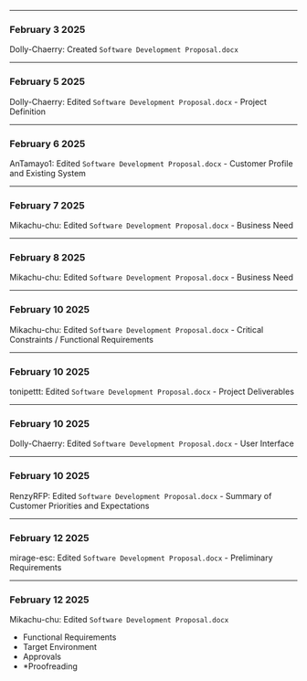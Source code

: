 ___
### February 3 2025
Dolly-Chaerry: Created ```Software Development Proposal.docx```
___
### February 5 2025
Dolly-Chaerry: Edited ```Software Development Proposal.docx``` - Project Definition
___
### February 6 2025
AnTamayo1: Edited ```Software Development Proposal.docx``` - Customer Profile and Existing System
___
### February 7 2025
Mikachu-chu: Edited ```Software Development Proposal.docx``` - Business Need
___
### February 8 2025
Mikachu-chu: Edited ```Software Development Proposal.docx``` - Business Need
___
### February 10 2025
Mikachu-chu: Edited ```Software Development Proposal.docx``` - Critical Constraints / Functional Requirements
___
### February 10 2025
tonipettt: Edited ```Software Development Proposal.docx``` - Project Deliverables
___
### February 10 2025
Dolly-Chaerry: Edited ```Software Development Proposal.docx``` - User Interface
___
### February 10 2025
RenzyRFP: Edited ```Software Development Proposal.docx``` - Summary of Customer Priorities and Expectations
___
### February 12 2025
mirage-esc: Edited ```Software Development Proposal.docx``` - Preliminary Requirements
___
### February 12 2025
Mikachu-chu: Edited ```Software Development Proposal.docx``` 
- Functional Requirements
- Target Environment
- Approvals
- *Proofreading